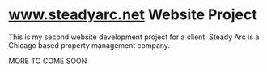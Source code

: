 # www.steadyarc.net Website Project

This is my second website development project for a client. Steady Arc is a Chicago based property management company.

MORE TO COME SOON
